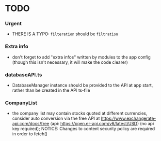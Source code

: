 # TODO

### Urgent
- THERE IS A TYPO: `filteration` should be `filtration`

### Extra info
- don't forget to add "extra infos" written by modules to the app config (though this isn't necessary, it will make the code clearer)

### databaseAPI.ts
- DatabaseManager instance should be provided to the API at app start, rather than be created in the API ts-file

### CompanyList
- the company list may contain stocks quoted at different currencies, consider auto conversion via the free API at https://www.exchangerate-api.com/docs/free (api: https://open.er-api.com/v6/latest/USD) (no api key required); NOTICE: Changes to content security policy are required in order to fetch()
